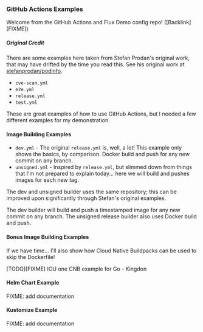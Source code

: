 ### GitHub Actions Examples

Welcome from the GitHub Actions and Flux Demo config repo! ([Backlink][FIXME])

##### Original Credit

There are some examples here taken from Stefan Prodan's original work, that may have drifted by the time you read this. See his original work at [stefanprodan/podinfo](https://github.com/stefanprodan/podinfo).

* `cve-scan.yml`
* `e2e.yml`
* `release.yml`
* `test.yml`

These are great examples of how to use GitHub Actions, but I needed a few different examples for my demonstration.

#### Image Building Examples

* `dev.yml` - The original `release.yml` is, well, a lot! This example only shows the basics, by comparison. Docker build and push for any new commit on any branch.
* `unsigned.yml` - Inspired by `release.yml`, but slimmed down from things that I'm not prepared to explain today... here we will build and pushes images for each new tag.

The dev and unsigned builder uses the same repository; this can be improved upon significantly through Stefan's original examples.

The dev builder will build and push a timestamped image for any new commit on any branch. The unsigned release builder also uses Docker build and push.

#### Bonus Image Building Examples

If we have time... I'll also show how Cloud Native Buildpacks can be used to skip the Dockerfile!

[TODO][FIXME] IOU one CNB example for Go - Kingdon

#### Helm Chart Example

FIXME: add documentation

#### Kustomize Example

FIXME: add documentation

